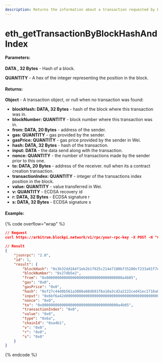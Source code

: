```yaml
---
description: Returns the information about a transaction requested by Block hash and index.
---
```


# eth\_getTransactionByBlockHashAndIndex

#### **Parameters:**

**DATA , 32 Bytes** - Hash of a block.

**QUANTITY** - A hex of the integer representing the position in the block.

#### **Returns:**

**Object** - A transaction object, or null when no transaction was found:

* **blockHash: DATA, 32 Bytes** - hash of the block where this transaction was in.
* **blockNumber: QUANTITY** - block number where this transaction was in.
* **from: DATA, 20 Bytes** - address of the sender.
* **gas: QUANTITY** - gas provided by the sender.
* **gasPrice: QUANTITY** - gas price provided by the sender in Wei.
* **hash: DATA, 32 Bytes** - hash of the transaction.
* **input: DATA** - the data send along with the transaction.
* **nonce: QUANTITY** - the number of transactions made by the sender prior to this one.
* **to: DATA, 20 Bytes** - address of the receiver. null when its a contract creation transaction.
* **transactionIndex: QUANTITY** - integer of the transactions index position in the block.
* **value: QUANTITY** - value transferred in Wei.
* **v: QUANTITY** - ECDSA recovery id
* **r: DATA, 32 Bytes** - ECDSA signature r
* **s: DATA, 32 Bytes** - ECDSA signature s

#### Example:

{% code overflow="wrap" %}
```json
// Request
curl https://arbitrum.blockpi.network/v1/rpc/your-rpc-key -X POST -H "Content-Type: application/json" --data '{"jsonrpc":"2.0","method":"eth_getTransactionByBlockHashAndIndex","params":["0x3b32dd164f1eb2b1f925c214e7180bf35280cf233a01f7e3a5d70203912e6808", "0x0"],"id":1}'

// Result
{
    "jsonrpc": "2.0",
    "id": 1,
    "result": {
        "blockHash": "0x3b32dd164f1eb2b1f925c214e7180bf35280cf233a01f7e3a5d70203912e6808",
        "blockNumber": "0x27db5e2",
        "from": "0x00000000000000000000000000000000000a4b05",
        "gas": "0x0",
        "gasPrice": "0x0",
        "hash": "0xf27c44d8b561a3088a60d691f6a10a3cd2a2222ced41ec1716a8f376d025775e",
        "input": "0x6bf6a42d00000000000000000000000000000000000000000000000000000000000000000000000000000000000000000000000000000000000000000000000000f526c600000000000000000000000000000000000000000000000000000000027db5e20000000000000000000000000000000000000000000000000000000000000001",
        "nonce": "0x0",
        "to": "0x00000000000000000000000000000000000a4b05",
        "transactionIndex": "0x0",
        "value": "0x0",
        "type": "0x6a",
        "chainId": "0xa4b1",
        "v": "0x0",
        "r": "0x0",
        "s": "0x0"
    }
}
```
{% endcode %}
